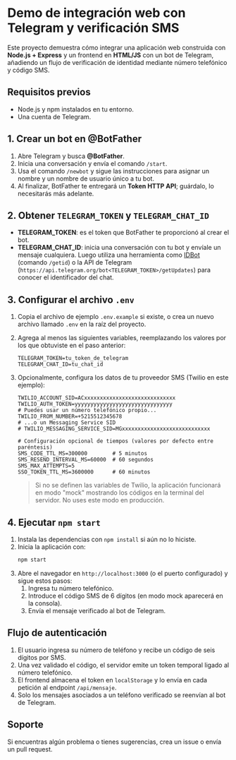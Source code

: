 # Demo de integración web con Telegram y verificación SMS

Este proyecto demuestra cómo integrar una aplicación web construida con **Node.js + Express** y un frontend en **HTML/JS** con un bot de Telegram, añadiendo un flujo de verificación de identidad mediante número telefónico y código SMS.

## Requisitos previos
- Node.js y npm instalados en tu entorno.
- Una cuenta de Telegram.

## 1. Crear un bot en @BotFather
1. Abre Telegram y busca **@BotFather**.
2. Inicia una conversación y envía el comando `/start`.
3. Usa el comando `/newbot` y sigue las instrucciones para asignar un nombre y un nombre de usuario único a tu bot.
4. Al finalizar, BotFather te entregará un **Token HTTP API**; guárdalo, lo necesitarás más adelante.

## 2. Obtener `TELEGRAM_TOKEN` y `TELEGRAM_CHAT_ID`
- **TELEGRAM_TOKEN**: es el token que BotFather te proporcionó al crear el bot.
- **TELEGRAM_CHAT_ID**: inicia una conversación con tu bot y envíale un mensaje cualquiera. Luego utiliza una herramienta como [IDBot](https://t.me/myidbot) (comando `/getid`) o la API de Telegram (`https://api.telegram.org/bot<TELEGRAM_TOKEN>/getUpdates`) para conocer el identificador del chat.

## 3. Configurar el archivo `.env`
1. Copia el archivo de ejemplo `.env.example` si existe, o crea un nuevo archivo llamado `.env` en la raíz del proyecto.
2. Agrega al menos las siguientes variables, reemplazando los valores por los que obtuviste en el paso anterior:
   ```env
   TELEGRAM_TOKEN=tu_token_de_telegram
   TELEGRAM_CHAT_ID=tu_chat_id
   ```
3. Opcionalmente, configura los datos de tu proveedor SMS (Twilio en este ejemplo):
   ```env
   TWILIO_ACCOUNT_SID=ACxxxxxxxxxxxxxxxxxxxxxxxxxxxxx
   TWILIO_AUTH_TOKEN=yyyyyyyyyyyyyyyyyyyyyyyyyyyyyyy
   # Puedes usar un número telefónico propio...
   TWILIO_FROM_NUMBER=+5215512345678
   # ...o un Messaging Service SID
   # TWILIO_MESSAGING_SERVICE_SID=MGxxxxxxxxxxxxxxxxxxxxxxxxxxxx

   # Configuración opcional de tiempos (valores por defecto entre paréntesis)
   SMS_CODE_TTL_MS=300000        # 5 minutos
   SMS_RESEND_INTERVAL_MS=60000  # 60 segundos
   SMS_MAX_ATTEMPTS=5
   SSO_TOKEN_TTL_MS=3600000      # 60 minutos
   ```

   > Si no se definen las variables de Twilio, la aplicación funcionará en modo "mock" mostrando los códigos en la terminal del servidor. No uses este modo en producción.

## 4. Ejecutar `npm start`
1. Instala las dependencias con `npm install` si aún no lo hiciste.
2. Inicia la aplicación con:
   ```bash
   npm start
   ```
3. Abre el navegador en `http://localhost:3000` (o el puerto configurado) y sigue estos pasos:
   1. Ingresa tu número telefónico.
   2. Introduce el código SMS de 6 dígitos (en modo mock aparecerá en la consola).
   3. Envía el mensaje verificado al bot de Telegram.

## Flujo de autenticación

1. El usuario ingresa su número de teléfono y recibe un código de seis dígitos por SMS.
2. Una vez validado el código, el servidor emite un token temporal ligado al número telefónico.
3. El frontend almacena el token en `localStorage` y lo envía en cada petición al endpoint `/api/mensaje`.
4. Solo los mensajes asociados a un teléfono verificado se reenvían al bot de Telegram.

## Soporte
Si encuentras algún problema o tienes sugerencias, crea un issue o envía un pull request.
